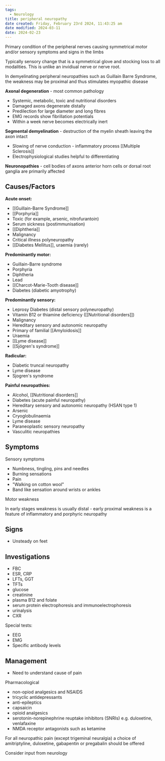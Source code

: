 ```yaml
---
tags:
  - Neurology
title: peripheral neuropathy
date created: Friday, February 23rd 2024, 11:43:25 am
date modified: 2024-03-11
date: 2024-02-23
---
```

Primary condition of the peripheral nerves causing symmetrical motor and/or sensory symptoms and signs in the limbs

Typically sensory change that is a symmetrical glove and stocking loss to all modalities. This is unlike an invidiual nerve or nerve root. 

In demyelinating peripheral neuropathies such as Guillain Barre Syndrome, the weakness may be proximal and thus stimulates myopathic disease

**Axonal degeneration** - most common pathology
- Systemic, metabolic, toxic and nutritional disorders
- Damaged axons degenerate distally 
- Predilection for large diameter and long fibres
- EMG records show fibrillation potentials
- Within a week nerve becomes electrically inert

**Segmental demyelination** - destruction of the myelin sheath leaving the axon intact 
- Slowing of nerve conduction - inflammatory process [[Multiple Sclerosis]]
- Electrophysiological studies helpful to differentiating 

**Neuronopathies** - cell bodies of axons anterior horn cells or dorsal root ganglia are primarily affected 
## Causes/Factors

**Acute onset:**
- [[Guillain-Barre Syndrome]]
- [[Porphyria]]
- Toxic (for example, arsenic, nitrofurantoin)
- Serum sickness (postimmunisation)
- [[Diphtheria]]
- Malignancy
- Critical illness polyneuropathy
- [[Diabetes Mellitus]], uraemia (rarely)  
  
**Predominantly motor:**
- Guillain-Barre syndrome
- Porphyria
- Diphtheria
- Lead
- [[Charcot-Marie-Tooth disease]]
- Diabetes (diabetic amyotrophy)  

**Predominantly sensory:**
- Leprosy Diabetes (distal sensory polyneuropathy)
- Vitamin B12 or thiamine deficiency ([[Nutritional disorders]])
- Malignancy
- Hereditary sensory and autonomic neuropathy
- Primary of familial [[Amyloidosis]]
- Uraemia
- [[Lyme disease]]
- [[Sjögren's syndrome]]

**Radicular:**
- Diabetic truncal neuropathy
- Lyme disease
- Sjogren's syndrome  

**Painful neuropathies:**
- Alcohol, [[Nutritional disorders]]
- Diabetes (acute painful neuropathy)
- Hereditary sensory and autonomic neuropathy (HSAN type 1)
- Arsenic
- Cryoglobulinaemia
- Lyme disease
- Paraneoplastic sensory neuropathy
- Vasculitic neuropathies

## Symptoms

Sensory symptoms
- Numbness, tingling, pins and needles
- Burning sensations
- Pain
- "Walking on cotton wool"
- Band like sensation around wrists or ankles

Motor weakness

In early stages weakness is usually distal - early proximal weakness is a feature of inflammatory and porphyric neuropathy 

## Signs

- Unsteady on feet

## Investigations

- FBC
- ESR, CRP
- LFTs, GGT
- TFTs
- glucose
- creatinine
- plasma B12 and folate
- serum protein electrophoresis and immunoelectrophoresis
- urinalysis
- CXR

Special tests:
- EEG
- EMG
- Specific antibody levels 

## Management

- Need to understand cause of pain 

Pharmacological
- non-opiod analgesics and NSAIDS
- tricyclic antidepressants
- anti-epileptics
- capsaicin
- opioid analgesics
- serotonin-norepinephrine reuptake inhibitors (SNRIs) e.g. duloxetine, venlafaxine
- NMDA receptor antagonists such as ketamine


For all neuropathic pain (except trigeminal neuralgia) a choice of amitriptyline, duloxetine, gabapentin or pregabalin should be offered 

Consider input from neurology
